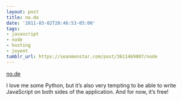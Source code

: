 ```yaml
---
layout: post
title: no.de
date: '2011-03-02T20:46:53-05:00'
tags:
- javascript
- node
- hosting
- joyent
tumblr_url: https://seanmonstar.com/post/3611469807/node
---
```

[no.de](https://no.de/)  

I love me some Python, but it’s also very tempting to be able to write JavaScript on both sides of the application. And for now, it’s free!


